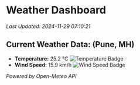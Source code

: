 
# Weather Dashboard

_Last Updated: 2024-11-29 07:10:21_

## Current Weather Data: (Pune, MH)
- **Temperature:** 25.2 °C ![Temperature Badge](https://img.shields.io/badge/Temperature-Medium%20Temp-green)
- **Wind Speed:** 15.9 km/h ![Wind Speed Badge](https://img.shields.io/badge/Wind%20Speed-Low%20Wind-blue)

*Powered by Open-Meteo API*
